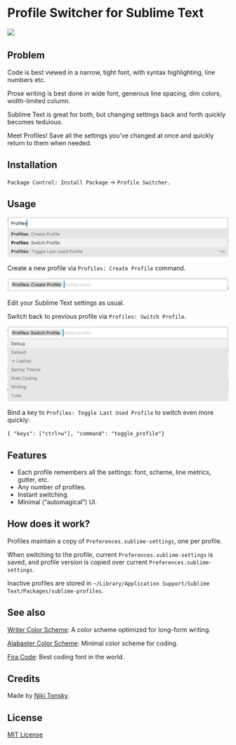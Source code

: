 # Profile Switcher for Sublime Text

![](screenshots/demo.gif)

## Problem

Code is best viewed in a narrow, tight font, with syntax highlighting, line numbers etc.

Prose writing is best done in wide font, generous line spacing, dim colors, width-limited column. 

Sublime Text is great for both, but changing settings back and forth quickly becomes teduious.

Meet Profiles! Save all the settings you’ve changed at once and quickly return to them when needed.

## Installation

`Package Control: Install Package` → `Profile Switcher`.

## Usage

![](screenshots/menu.png)

Create a  new profile via `Profiles: Create Profile` command.

![](screenshots/create.png)

Edit your Sublime Text settings as usual.

Switch back to previous profile via `Profiles: Switch Profile`.

![](screenshots/switch.png)

Bind a key to `Profiles: Toggle Last Used Profile` to switch even more quickly:

```
{ "keys": ["ctrl+w"], "command": "toggle_profile"}
```

## Features 

- Each profile remembers all the settings: font, scheme, line metrics, gutter, etc.
- Any number of profiles.
- Instant switching.
- Minimal (“automagical”) UI.

## How does it work?

Profiles maintain a copy of `Preferences.sublime-settings`, one per profile.

When switching to the profile, current `Preferences.sublime-settings` is saved, and profile version is copied over current `Preferences.sublime-settings`.

Inactive profiles are stored in `~/Library/Application Support/Sublime Text/Packages/sublime-profiles`.

## See also

[Writer Color Scheme](https://github.com/tonsky/sublime-scheme-writer): A color scheme optimized for long-form writing.

[Alabaster Color Scheme](https://github.com/tonsky/sublime-scheme-alabaster): Minimal color scheme for coding.

[Fira Code](https://github.com/tonsky/FiraCode/): Best coding font in the world.

## Credits

Made by [Niki Tonsky](https://twitter.com/nikitonsky).

## License

[MIT License](./LICENSE.txt)